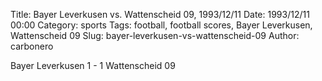 Title: Bayer Leverkusen vs. Wattenscheid 09, 1993/12/11
Date: 1993/12/11 00:00
Category: sports
Tags: football, football scores, Bayer Leverkusen, Wattenscheid 09
Slug: bayer-leverkusen-vs-wattenscheid-09
Author: carbonero


Bayer Leverkusen 1 - 1 Wattenscheid 09
